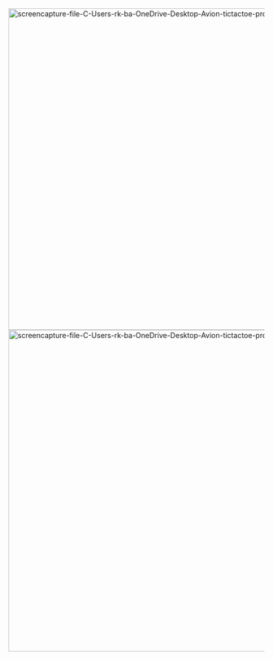 <img width="1360" height="633" alt="screencapture-file-C-Users-rk-ba-OneDrive-Desktop-Avion-tictactoe-project-index-html-2025-08-07-02_17_41" src="https://github.com/user-attachments/assets/0c063810-5b86-41a6-8e09-ab743c74ab78" />
<img width="1363" height="633" alt="screencapture-file-C-Users-rk-ba-OneDrive-Desktop-Avion-tictactoe-project-index-html-2025-08-07-02_17_30" src="https://github.com/user-attachments/assets/6eb99ca3-ca53-440d-8a1f-84897dbbd2ea" />
